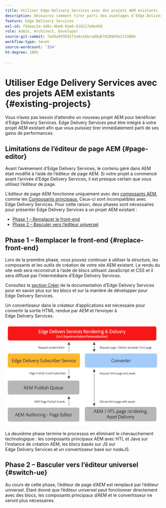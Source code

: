 ```yaml
---
title: Utiliser Edge Delivery Services avec des projets AEM existants
description: Découvrez comment tirer parti des avantages d’Edge Delivery Services dans vos projets AEM existants.
feature: Edge Delivery Services
exl-id: f54aac3a-1d0c-4be0-9aa6-616217e0e458
role: Admin, Architect, Developer
source-git-commit: 7ad9a959592f1e8cebbcad9a67d280d5b2119866
workflow-type: tm+mt
source-wordcount: '324'
ht-degree: 100%

---
```



# Utiliser Edge Delivery Services avec des projets AEM existants {#existing-projects}

Vous n’avez pas besoin d’attendre un nouveau projet AEM pour bénéficier d’Edge Delivery Services. Edge Delivery Services peut être intégré à votre projet AEM existant afin que vous puissiez tirer immédiatement parti de ses gains de performances.

## Limitations de l’éditeur de page AEM {#page-editor}

Avant l’avènement d’Edge Delivery Services, le contenu géré dans AEM était modifié à l’aide de l’éditeur de page AEM. Si votre projet a commencé avant l’arrivée d’Edge Delivery Services, il est presque certain que vous utilisez l’éditeur de page.

L’éditeur de page AEM fonctionne uniquement avec des [composants AEM](/help/implementing/developing/components/overview.md), comme les [Composants principaux.](https://experienceleague.adobe.com/docs/experience-manager-core-components/using/introduction.html?lang=fr) Ceux-ci sont incompatibles avec Edge Delivery Services. Pour cette raison, deux phases sont nécessaires pour présenter Edge Delivery Services à un projet AEM existant :

* [Phase 1 – Remplacer le front-end](#replace-front-end)
* [Phase 2 – Basculer vers l’éditeur universel](#switch-ue)

## Phase 1 – Remplacer le front-end {#replace-front-end}

Lors de la première phase, vous pouvez continuer à utiliser la structure, les composants et les outils de création de votre site AEM existant. Le rendu du site web sera reconstruit à l’aide de blocs utilisant JavaScript et CSS et il sera diffusé par l’intermédiaire d’Edge Delivery Services.

Consultez la [section Créer](/help/edge/developer/block-collection.md) de la documentation d’Edge Delivery Services pour en savoir plus sur les blocs et sur la manière de développer pour Edge Delivery Services.

Un convertisseur dans le créateur d’applications est nécessaire pour convertir la sortie HTML rendue par AEM et l’envoyer à Edge Delivery Services.

![Convertisseur de contenu dans le flux de publication](assets/content-converter.png)

La deuxième phase termine le processus en éliminant le chevauchement technologique : les composants principaux AEM avec HTL et Java sur l’instance de création AEM, les blocs basés sur JS sur Edge Delivery Services et un convertisseur basé sur nodeJS.

## Phase 2 – Basculer vers l’éditeur universel {#switch-ue}

Au cours de cette phase, l’éditeur de page d’AEM est remplacé par l’éditeur universel. Étant donné que l’éditeur universel peut fonctionner directement avec des blocs, les composants principaux d’AEM et le convertisseur ne seront plus nécessaires.


